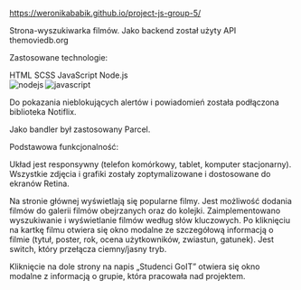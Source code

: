 https://weronikababik.github.io/project-js-group-5/

Strona-wyszukiwarka filmów.
Jako backend został użyty API themoviedb.org

Zastosowane technologie:

HTML
SCSS
JavaScript
Node.js
<br><img align="left" alt="nodejs" src="https://img.shields.io/badge/node.js%20-%2343853D.svg?&style=for-the-badge&logo=node.js&logoColor=white" /><img align="left" alt="javascript" src="https://img.shields.io/badge/javascript-yellow?style=for-the-badge&logo=javascript&logoColor=%23F0DB4F&color=%23323330" />
<br>

Do pokazania nieblokujących alertów i powiadomień została podłączona biblioteka Notiflix.

Jako bandler był zastosowany Parcel.

Podstawowa funkcjonalność:

Układ jest responsywny (telefon komórkowy, tablet, komputer stacjonarny).
Wszystkie zdjęcia i grafiki zostały zoptymalizowane i dostosowane do ekranów Retina.

Na stronie głównej wyświetlają się popularne filmy. Jest możliwość dodania filmów do galerii filmów obejrzanych oraz do kolejki.
Zaimplementowano wyszukiwanie i wyświetlanie filmów według słów kluczowych. 
Po kliknięciu na kartkę filmu otwiera się okno modalne ze szczegółową informacją o filmie (tytuł, poster, rok, ocena użytkowników, zwiastun, gatunek).
Jest switch, który przełącza ciemny/jasny tryb. 

Kliknięcie na dole strony na napis „Studenci GoIT” otwiera się okno modalne z informacją o grupie, która pracowała nad projektem.
